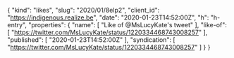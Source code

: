 {
  "kind": "likes",
  "slug": "2020/01/8elp2",
  "client_id": "https://indigenous.realize.be",
  "date": "2020-01-23T14:52:00Z",
  "h": "h-entry",
  "properties": {
    "name": [
      "Like of @MsLucyKate's tweet"
    ],
    "like-of": [
      "https://twitter.com/MsLucyKate/status/1220334468743008257"
    ],
    "published": [
      "2020-01-23T14:52:00Z"
    ],
    "syndication": [
      "https://twitter.com/MsLucyKate/status/1220334468743008257"
    ]
  }
}
